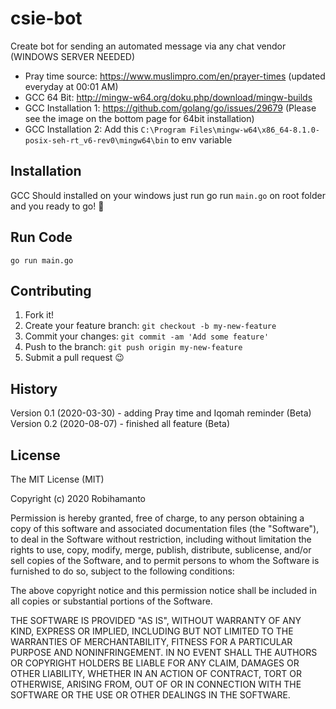 # csie-bot
Create bot for sending an automated message via any chat vendor (WINDOWS SERVER NEEDED)

- Pray time source: https://www.muslimpro.com/en/prayer-times (updated everyday at 00:01 AM)
- GCC 64 Bit: http://mingw-w64.org/doku.php/download/mingw-builds
- GCC Installation 1: https://github.com/golang/go/issues/29679 (Please see the image on the bottom page for 64bit installation)
- GCC Installation 2: Add this `C:\Program Files\mingw-w64\x86_64-8.1.0-posix-seh-rt_v6-rev0\mingw64\bin` to env variable


## Installation
 
GCC Should installed on your windows
just run go run `main.go` on root folder
and you ready to go! 🥰

## Run Code
`go run main.go`
 
## Contributing
 
1. Fork it!
2. Create your feature branch: `git checkout -b my-new-feature`
3. Commit your changes: `git commit -am 'Add some feature'`
4. Push to the branch: `git push origin my-new-feature`
5. Submit a pull request 😉
 
## History
 
Version 0.1 (2020-03-30) - adding Pray time and Iqomah reminder (Beta)
Version 0.2 (2020-08-07) - finished all feature (Beta)
 
## License
 
The MIT License (MIT)

Copyright (c) 2020 Robihamanto

Permission is hereby granted, free of charge, to any person obtaining a copy of this software and associated documentation files (the "Software"), to deal in the Software without restriction, including without limitation the rights to use, copy, modify, merge, publish, distribute, sublicense, and/or sell copies of the Software, and to permit persons to whom the Software is furnished to do so, subject to the following conditions:

The above copyright notice and this permission notice shall be included in all copies or substantial portions of the Software.

THE SOFTWARE IS PROVIDED "AS IS", WITHOUT WARRANTY OF ANY KIND, EXPRESS OR IMPLIED, INCLUDING BUT NOT LIMITED TO THE WARRANTIES OF MERCHANTABILITY, FITNESS FOR A PARTICULAR PURPOSE AND NONINFRINGEMENT. IN NO EVENT SHALL THE AUTHORS OR COPYRIGHT HOLDERS BE LIABLE FOR ANY CLAIM, DAMAGES OR OTHER LIABILITY, WHETHER IN AN ACTION OF CONTRACT, TORT OR OTHERWISE, ARISING FROM, OUT OF OR IN CONNECTION WITH THE SOFTWARE OR THE USE OR OTHER DEALINGS IN THE SOFTWARE.
